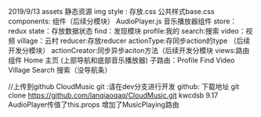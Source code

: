2019/9/13
   assets 静态资源
        img
        style : 存放.css 公共样式base.css
    components: 组件（后续分模块）
        AudioPlayer.js 音乐播放器组件
    store： redux
        state：存放数据状态
            find：发现模块
            profile:我的
            search:搜索
            video：视频
            village：云村
        reducer:存放reducer
        actionType:存同步action的type （后续开发分模块）
        actionCreator:同步异步aciton方法（后续开发分模块
    views:路由组件
        Home 主页 (上部导航和底部音乐播放器)
            子路由：Profile  Find Video Village
        Search 搜索（没导航条）

   //上传到github    CloudMusic
      git :请在dev分支进行开发
      github:
          下载地址 git clone https://github.com/lanqiaoqaq/CloudMusic.git
           kwcdsb
9.17
AudioPlayer传值了this.props
增加了MusicPlaying路由